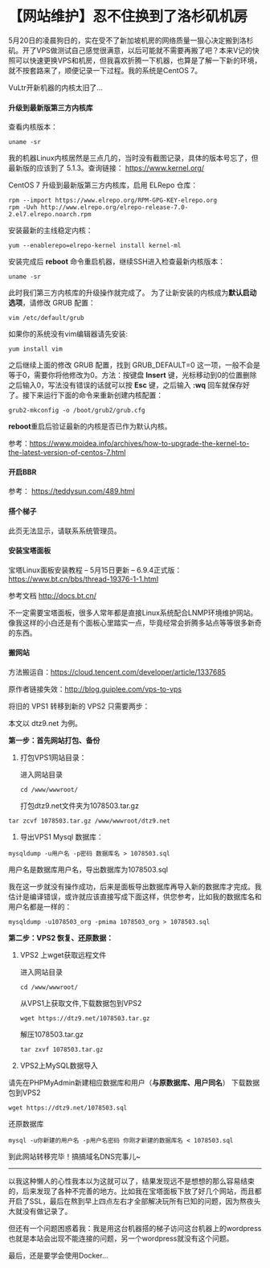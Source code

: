 # 【网站维护】忍不住换到了洛杉矶机房




5月20日的凌晨狗日的，实在受不了新加坡机房的网络质量一狠心决定搬到洛杉矶。开了VPS做测试自己感觉很满意，以后可能就不需要再搬了吧？本来V记的快照可以快速更换VPS和机房，但我喜欢折腾一下机器，也算是了解一下新的环境，就不按套路来了，顺便记录一下过程。我的系统是CentOS 7。

VuLtr开新机器的内核太旧了…

#### 升级到最新版第三方内核库

查看内核版本：

```shell
uname -sr
```

我的机器Linux内核居然是三点几的，当时没有截图记录，具体的版本号忘了，但最新版的应该到了 5.1.3。查询链接： <https://www.kernel.org/>

CentOS 7 升级到最新版第三方内核库，启用 ELRepo 仓库：

```shell
rpm --import https://www.elrepo.org/RPM-GPG-KEY-elrepo.org
rpm -Uvh http://www.elrepo.org/elrepo-release-7.0-2.el7.elrepo.noarch.rpm
```

安装最新的主线稳定内核：

```shell
yum --enablerepo=elrepo-kernel install kernel-ml
```

安装完成后 **reboot** 命令重启机器，继续SSH进入检查最新内核版本：

```shell
uname -sr
```

此时我们第三方内核库的升级操作就完成了。
为了让新安装的内核成为**默认启动选项**，请修改 GRUB 配置：

```shell
vim /etc/default/grub
```

如果你的系统没有vim编辑器请先安装:

```shell
yum install vim
```

之后继续上面的修改 GRUB 配置，找到 GRUB_DEFAULT=0 这一项，一般不会是等于0，需要你将他修改为0。方法：按键盘 **Insert** 键，光标移动到0的位置删除之后输入0，写法没有错误的话就可以按 **Esc** 键，之后输入 **:wq** 回车就保存好了。接下来运行下面的命令来重新创建内核配置：

```shell
grub2-mkconfig -o /boot/grub2/grub.cfg
```

**reboot**重启后验证最新的内核是否已作为默认内核。

参考：<https://www.moidea.info/archives/how-to-upgrade-the-kernel-to-the-latest-version-of-centos-7.html>

#### 开启BBR

参考： <https://teddysun.com/489.html>

#### 搭个梯子

此页无法显示，请联系系统管理员。

#### 安装宝塔面板

宝塔Linux面板安装教程 – 5月15日更新 – 6.9.4正式版：<https://www.bt.cn/bbs/thread-19376-1-1.html>

参考文档 http://docs.bt.cn/

不一定需要宝塔面板，很多人常年都是直接Linux系统配合LNMP环境维护网站。像我这样的小白还是有个面板心里踏实一点，毕竟经常会折腾多站点等等很多新奇的东西。

#### 搬网站

方法搬运自：<https://cloud.tencent.com/developer/article/1337685>

原作者链接失效：http://blog.guiplee.com/vps-to-vps

将旧的 VPS1 转移到新的 VPS2 只需要两步：

本文以 dtz9.net 为例。

**第一步：首先网站打包、备份**

1. 打包VPS1网站目录：

   进入网站目录

   ```shell
   cd /www/wwwroot/ 
   ```

   打包dtz9.net文件夹为1078503.tar.gz

```shell
tar zcvf 1078503.tar.gz /www/wwwroot/dtz9.net
```

1. 导出VPS1 Mysql 数据库：

```shell
mysqldump -u用户名 -p密码 数据库名 > 1078503.sql  
```

用户名是数据库用户名，导出数据库为1078503.sql

我在这一步就没有操作成功，后来是面板导出数据库再导入新的数据库才完成。我估计是编译错误，或许就应该直接写成下面这样，供您参考，比如我的数据库名和用户名都是一样的：

```shell
mysqldump -u1078503_org -pmima 1078503_org > 1078503.sql
```

**第二步：VPS2 恢复、还原数据：**

1. VPS2 上wget获取远程文件

   进入网站目录

   

   ```shell
   cd /www/wwwroot/
   ```

   从VPS1上获取文件,下载数据包到VPS2

   ```shell
   wget https://dtz9.net/1078503.tar.gz 
   ```

   解压1078503.tar.gz

   ```shell
   tar zxvf 1078503.tar.gz   
   ```

2. VPS2上MySQL数据导入

   

请先在PHPMyAdmin新建相应数据库和用户（**与原数据库、用户同名**）
下载数据包到VPS2

```shell
wget https://dtz9.net/1078503.sql 
```

还原数据库

```shell
mysql -u你新建的用户名 -p用户名密码 你刚才新建的数据库名 < 1078503.sql
```

到此网站转移完毕！搞搞域名DNS完事儿~

------

以我这种懒人的心性我本以为这就可以了，结果发现远不是想想的那么容易结束的，后来发现了各种不完善的地方。比如我在宝塔面板下放了好几个网站，而且都开启了SSL，最后在熬到早上四点左右才全部解决玩所有已知的问题，因为熬夜头大就没有做记录了。

但还有一个问题困惑着我：我是用这台机器搭的梯子访问这台机器上的wordpress也就是本站会出现不能连接的问题，另一个wordpress就没有这个问题。

最后，还是要学会使用Docker…
